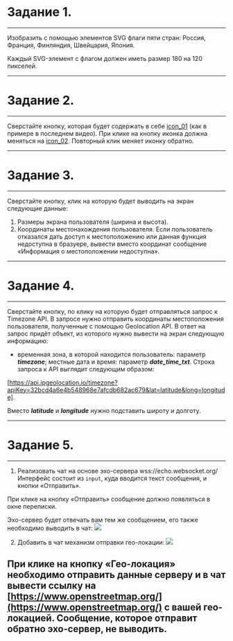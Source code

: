 # Задание 1.

---

Изобразить с помощью элементов SVG флаги пяти стран: Россия, Франция, Финляндия, Швейцария, Япония.

Каждый SVG-элемент с флагом должен иметь размер 180 на 120 пикселей.

---

# Задание 2.

---

Сверстайте кнопку, которая будет содержать в себе [icon_01](https://icons.getbootstrap.com/icons/arrow-down-left-circle/) (как в примере в последнем видео). При клике на кнопку иконка должна меняться на [icon_02](https://icons.getbootstrap.com/icons/arrow-down-left-circle-fill/). Повторный клик меняет иконку обратно.

---

# Задание 3.

---

Сверстайте кнопку, клик на которую будет выводить на экран следующие данные:

1. Размеры экрана пользователя (ширина и высота).
2. Координаты местонахождения пользователя. Если пользователь отказался дать доступ к местоположению или данная функция недоступна в бразуере, вывести вместо координат сообщение «Информация о местоположении недоступна».

---

# Задание 4.

---

Сверстайте кнопку, по клику на которую будет отправляться запрос к Timezone API. В запросе нужно отправить координаты местоположения пользователя, полученные с помощью Geolocation API. В ответ на запрос придёт объект, из которого нужно вывести на экран следующую информацию:

* временная зона, в которой находится пользователь: параметр *__timezone__*;
местные дата и время: параметр *__date_time_txt__*.
Строка запроса к API выглядит следующим образом:

[https://api.ipgeolocation.io/timezone?apiKey=32bcd4a6e4b548968e7afcdb682ac679&lat=latitude&long=longitude].

Вместо *__latitude__* и *__longitude__* нужно подставить широту и долготу.

---

# Задание 5.

---

1. Реализовать чат на основе эхо-сервера wss://echo.websocket.org/
Интерфейс состоит из `input`, куда вводится текст сообщения, и кнопки «Отправить».

При клике на кнопку «Отправить» сообщение должно появляться в окне переписки.

Эхо-сервер будет отвечать вам тем же сообщением, его также необходимо выводить в чат:
![](https://lms.skillfactory.ru/assets/courseware/v1/8f6c994ffb9a1526f2b678588ddc8ae4/asset-v1:SkillFactory+PHPPRO+2022+type@asset+block/m15_practice1.png)

2. Добавить в чат механизм отправки гео-локации:
![](https://lms.skillfactory.ru/assets/courseware/v1/368e7971c720c3eb6441642afe77b9b8/asset-v1:SkillFactory+PHPPRO+2022+type@asset+block/m15_practice2.png)

При клике на кнопку «Гео-локация» необходимо отправить данные серверу и в чат вывести ссылку на [https://www.openstreetmap.org/](https://www.openstreetmap.org/) с вашей гео-локацией. **Сообщение, которое отправит обратно эхо-сервер, не выводить.**
---
